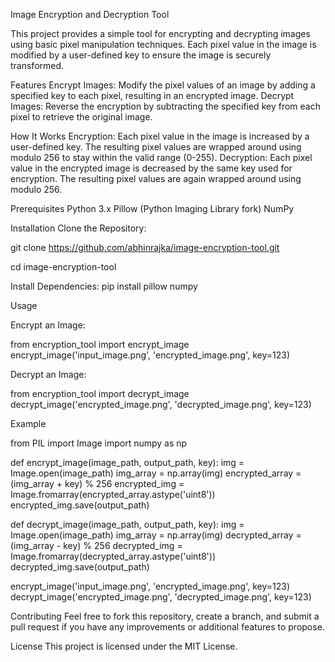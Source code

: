 Image Encryption and Decryption Tool

This project provides a simple tool for encrypting and decrypting images using basic pixel manipulation techniques. Each pixel value in the image is modified by a user-defined key to ensure the image is securely transformed.

Features
Encrypt Images: Modify the pixel values of an image by adding a specified key to each pixel, resulting in an encrypted image.
Decrypt Images: Reverse the encryption by subtracting the specified key from each pixel to retrieve the original image.

How It Works
Encryption: Each pixel value in the image is increased by a user-defined key. The resulting pixel values are wrapped around using modulo 256 to stay within the valid range (0-255).
Decryption: Each pixel value in the encrypted image is decreased by the same key used for encryption. The resulting pixel values are again wrapped around using modulo 256.

Prerequisites
Python 3.x
Pillow (Python Imaging Library fork)
NumPy

Installation
Clone the Repository:

git clone https://github.com/abhinrajka/image-encryption-tool.git

cd image-encryption-tool

Install Dependencies:
pip install pillow numpy

Usage

Encrypt an Image:

from encryption_tool import encrypt_image
encrypt_image('input_image.png', 'encrypted_image.png', key=123)

Decrypt an Image:

from encryption_tool import decrypt_image
decrypt_image('encrypted_image.png', 'decrypted_image.png', key=123)

Example

from PIL import Image
import numpy as np

def encrypt_image(image_path, output_path, key):
    img = Image.open(image_path)
    img_array = np.array(img)
    encrypted_array = (img_array + key) % 256
    encrypted_img = Image.fromarray(encrypted_array.astype('uint8'))
    encrypted_img.save(output_path)

def decrypt_image(image_path, output_path, key):
    img = Image.open(image_path)
    img_array = np.array(img)
    decrypted_array = (img_array - key) % 256
    decrypted_img = Image.fromarray(decrypted_array.astype('uint8'))
    decrypted_img.save(output_path)

encrypt_image('input_image.png', 'encrypted_image.png', key=123)
decrypt_image('encrypted_image.png', 'decrypted_image.png', key=123)

Contributing
Feel free to fork this repository, create a branch, and submit a pull request if you have any improvements or additional features to propose.

License
This project is licensed under the MIT License.

